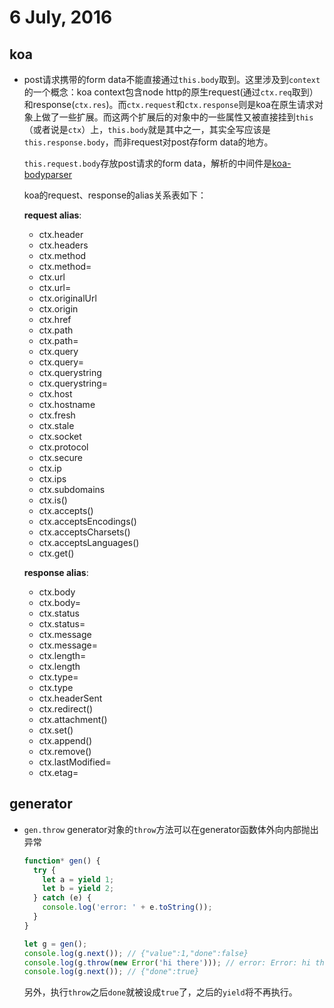 # 6 July, 2016

## koa

- post请求携带的form data不能直接通过`this.body`取到。这里涉及到`context`的一个概念：koa context包含node http的原生request(通过`ctx.req`取到）和response(`ctx.res`)。而`ctx.request`和`ctx.response`则是koa在原生请求对象上做了一些扩展。而这两个扩展后的对象中的一些属性又被直接挂到`this`（或者说是`ctx`）上，`this.body`就是其中之一，其实全写应该是`this.response.body`，而非request对post存form data的地方。

    `this.request.body`存放post请求的form data，解析的中间件是[koa-bodyparser](https://github.com/koajs/bodyparser)
    
    koa的request、response的alias关系表如下：
    
    **request alias**:
    
    - ctx.header
    - ctx.headers
    - ctx.method
    - ctx.method=
    - ctx.url
    - ctx.url=
    - ctx.originalUrl
    - ctx.origin
    - ctx.href
    - ctx.path
    - ctx.path=
    - ctx.query
    - ctx.query=
    - ctx.querystring
    - ctx.querystring=
    - ctx.host
    - ctx.hostname
    - ctx.fresh
    - ctx.stale
    - ctx.socket
    - ctx.protocol
    - ctx.secure
    - ctx.ip
    - ctx.ips
    - ctx.subdomains
    - ctx.is()
    - ctx.accepts()
    - ctx.acceptsEncodings()
    - ctx.acceptsCharsets()
    - ctx.acceptsLanguages()
    - ctx.get()

    **response alias**:
    
    - ctx.body
    - ctx.body=
    - ctx.status
    - ctx.status=
    - ctx.message
    - ctx.message=
    - ctx.length=
    - ctx.length
    - ctx.type=
    - ctx.type
    - ctx.headerSent
    - ctx.redirect()
    - ctx.attachment()
    - ctx.set()
    - ctx.append()
    - ctx.remove()
    - ctx.lastModified=
    - ctx.etag=

## generator

- `gen.throw` generator对象的`throw`方法可以在generator函数体外向内部抛出异常

    ```js
    function* gen() {
      try {
        let a = yield 1;
        let b = yield 2;
      } catch (e) {
        console.log('error: ' + e.toString());
      }
    }
    
    let g = gen();
    console.log(g.next()); // {"value":1,"done":false}
    console.log(g.throw(new Error('hi there'))); // error: Error: hi there
    console.log(g.next()); // {"done":true}
    ```

    另外，执行`throw`之后`done`就被设成`true`了，之后的`yield`将不再执行。
